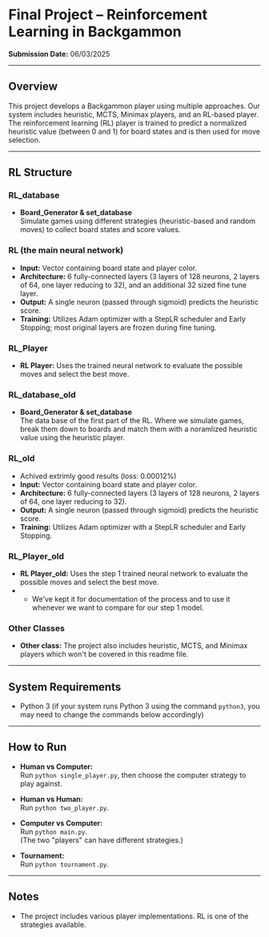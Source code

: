 # Final Project – Reinforcement Learning in Backgammon

**Submission Date:** 06/03/2025


---

## Overview

This project develops a Backgammon player using multiple approaches. Our system includes heuristic, MCTS, Minimax players, and an RL-based player. The reinforcement learning (RL) player is trained to predict a normalized heuristic value (between 0 and 1) for board states and is then used for move selection. 

---

## RL Structure

### RL_database
- **Board_Generator & set_database**  
  Simulate games using different strategies (heuristic-based and random moves) to collect board states and score values.  

### RL (the main neural network)
- **Input:** Vector containing board state and player color.
- **Architecture:** 6 fully-connected layers (3 layers of 128 neurons, 2 layers of 64, one layer reducing to 32), and an additional 32 sized fine tune layer.
- **Output:** A single neuron (passed through sigmoid) predicts the heuristic score.
- **Training:** Utilizes Adam optimizer with a StepLR scheduler and Early Stopping; most original layers are frozen during fine tuning.

### RL_Player
- **RL Player:** Uses the trained neural network to evaluate the possible moves and select the best move.

### RL_database_old
- **Board_Generator & set_database**  
  The data base of the first part of the RL. Where we simulate games, break them down to boards and match them with a noramlized heuristic value using the heuristic player.  

### RL_old
- Achived extrimly good results (loss: 0.00012%)
- **Input:** Vector containing board state and player color.
- **Architecture:** 6 fully-connected layers (3 layers of 128 neurons, 2 layers of 64, one layer reducing to 32).
- **Output:** A single neuron (passed through sigmoid) predicts the heuristic score.
- **Training:** Utilizes Adam optimizer with a StepLR scheduler and Early Stopping.

### RL_Player_old
- **RL Player_old:** Uses the step 1 trained neural network to evaluate the possible moves and select the best move.
- - We've kept it for documentation of the process and to use it whenever we want to compare for our step 1 model.
  
### Other Classes
- **Other class:** The project also includes heuristic, MCTS, and Minimax players which won't be covered in this readme file.

---

## System Requirements

- Python 3 (if your system runs Python 3 using the command `python3`, you may need to change the commands below accordingly)

---

## How to Run

- **Human vs Computer:**  
  Run `python single_player.py`, then choose the computer strategy to play against.

- **Human vs Human:**  
  Run `python two_player.py`.

- **Computer vs Computer:**  
  Run `python main.py`.  
  (The two "players" can have different strategies.)

- **Tournament:**  
  Run `python tournament.py`.

---

## Notes

- The project includes various player implementations. RL is one of the strategies available.

